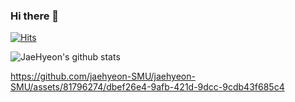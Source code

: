 ### Hi there 👋

[![Hits](https://hits.seeyoufarm.com/api/count/incr/badge.svg?url=https%3A%2F%2Fgithub.com%2Fjaehyeon-SMU%2Fjaehyeon-SMU.git&count_bg=%23CC1AB8&title_bg=%23203651&icon=linux.svg&icon_color=%23E7E7E7&title=+Today&edge_flat=false)](https://hits.seeyoufarm.com)

![JaeHyeon's github stats](https://github-readme-stats.vercel.app/api?username=jaehyeon-SMU&show_icons=true)



https://github.com/jaehyeon-SMU/jaehyeon-SMU/assets/81796274/dbef26e4-9afb-421d-9dcc-9cdb43f685c4

